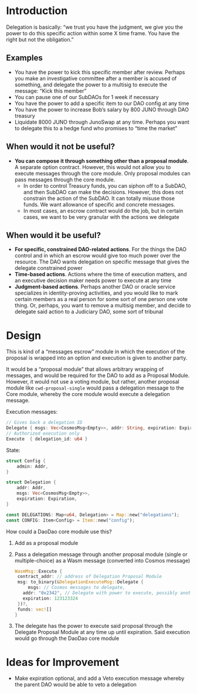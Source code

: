 # Introduction

Delegation is basically: “we trust you have the judgment, we give you the power to do this specific action within some X time frame. You have the right but not the obligation.”

## Examples 
- You have the power to kick this specific member after review. Perhaps you make an investigative committee after a member is accused of something, and delegate the power to a multisig to execute the message: “Kick this member”
- You can pause one of our SubDAOs for 1 week if necessary
- You have the power to add a specific item to our DAO config at any time
- You have the power to increase Bob’s salary by 800 JUNO through DAO treasury
- Liquidate 8000 JUNO through JunoSwap at any time. Perhaps you want to delegate this to a hedge fund who promises to “time the market”

## When would it not be useful?

- **You can compose it through something other than a proposal module**. A separate option contract. However, this would not allow you to execute messages through the core module. Only proposal modules can pass messages through the core module.
  - In order to control Treasury funds, you can siphon off to a SubDAO, and then SubDAO can make the decisions. However, this does not constrain the action of the SubDAO. It can totally misuse those funds. We want allowance of specific and concrete messages.
  - In most cases, an escrow contract would do the job, but in certain cases, we want to be very granular with the actions we delegate

## When would it be useful?

- **For specific, constrained DAO-related actions**. For the things the DAO control and in which an escrow would give too much power over the resource. The DAO wants delegation on specific message that gives the delegate constrained power
- **Time-based actions**. Actions where the time of execution matters, and an executive decision maker needs power to execute at any time
- **Judgment-based actions**. Perhaps another DAO or oracle service specializes in identity-proving activities, and you would like to mark certain members as a real person for some sort of one person one vote thing. Or, perhaps, you want to remove a multisig member, and decide to delegate said action to a Judiciary DAO, some sort of tribunal



# Design

This is kind of a “messages escrow” module in which the execution of the proposal is wrapped into an option and execution is given to another party.


It would be a “proposal module” that allows arbitrary wrapping of messages, and would be required for the DAO to add as a Proposal Module. However, it would not use a voting module, but rather, another proposal module like `cwd-proposal-single` would pass a delegation message to the Core module, whereby the core module would execute a delegation message.

Execution messages:

```rust
// Gives back a delegation ID
Delegate { msgs: Vec<CosmosMsg<Empty>>, addr: String, expiration: Expiration }
// Authorized execution only
Execute  { delegation_id: u64 }
```

State:

```rust
struct Config {
    admin: Addr,
}

struct Delegation {
	addr: Addr,
	msgs: Vec<CosmosMsg<Empty>>,
	expiration: Expiration,
}

const DELEGATIONS: Map<u64, Delegation> = Map::new("delegations");
const CONFIG: Item<Config> = Item::new("config");
```

How could a DaoDao core module use this?

1. Add as a proposal module
2. Pass a delegation message through another proposal module (single or multiple-choice) as a Wasm message (converted into Cosmos message)

   ```rust
   WasmMsg::Execute {
   	contract_addr: // address of Delegation Proposal Module
   	msg: to_binary(&DelegationExecuteMsg::Delegate {
   		msgs: // Cosmos messages to delegate,
   	  addr: "0x2342", // Delegate with power to execute, possibly another DAO
   	  expiration: 123123324
   	})?,
   	funds: vec![]
   }
   ```

3. The delegate has the power to execute said proposal through the Delegate Proposal Module at any time up until expiration. Said execution would go through the DaoDao core module

# Ideas for Improvement

- Make expiration optional, and add a Veto execution message whereby the parent DAO would be able to veto a delegation
